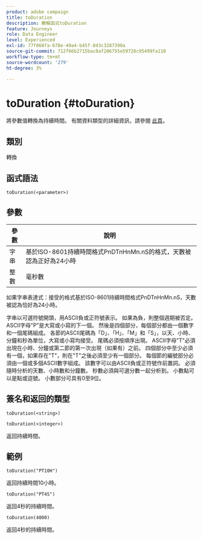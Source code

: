 ```yaml
---
product: adobe campaign
title: toDuration
description: 瞭解函式toDuration
feature: Journeys
role: Data Engineer
level: Experienced
exl-id: 77f068fa-678e-49a4-b45f-843c3287390a
source-git-commit: 712f66b2715bac0af206755e59728c95499fa110
workflow-type: tm+mt
source-wordcount: '279'
ht-degree: 3%

---
```


# toDuration {#toDuration}

將參數值轉換為持續時間。 有關資料類型的詳細資訊，請參閱 [此頁](../expression/data-types.md)。

## 類別

轉換

## 函式語法

`toDuration(<parameter>)`

## 參數

| 參數 | 說明 |
|--- |--- |
| 字串 | 基於ISO-8601持續時間格式PnDTnHnMn.nS的格式，天數被認為正好為24小時 |
| 整數 | 毫秒數 |

如果字串表達式：接受的格式基於ISO-8601持續時間格式PnDTnHnMn.nS，天數被認為恰好為24小時。

字串以可選符號開頭，用ASCII負或正符號表示。 如果為負，則整個週期被否定。 ASCII字母&quot;P&quot;是大寫或小寫的下一個。 然後是四個部分，每個部分都由一個數字和一個尾碼組成。 各節的ASCII尾碼為「D」、「H」、「M」和「S」，以天、小時、分鐘和秒為單位，大寫或小寫均接受。 尾碼必須按順序出現。 ASCII字母&quot;T&quot;必須出現在小時、分鐘或第二節的第一次出現（如果有）之前。 四個部分中至少必須有一個，如果存在&quot;T&quot;，則在&quot;T&quot;之後必須至少有一個部分。 每個節的編號部分必須由一個或多個ASCII數字組成。 該數字可以由ASCII負或正符號作前置詞。 必須隨時分析的天數、小時數和分鐘數。 秒數必須與可選分數一起分析到。 小數點可以是點或逗號。 小數部分可具有0至9位。

## 簽名和返回的類型

`toDuration(<string>)`

`toDuration(<integer>)`

返回持續時間。

## 範例

`toDuration("PT10H")`

返回持續時間10小時。

`toDuration("PT4S")`

返回4秒的持續時間。

`toDuration(4000)`

返回4秒的持續時間。
